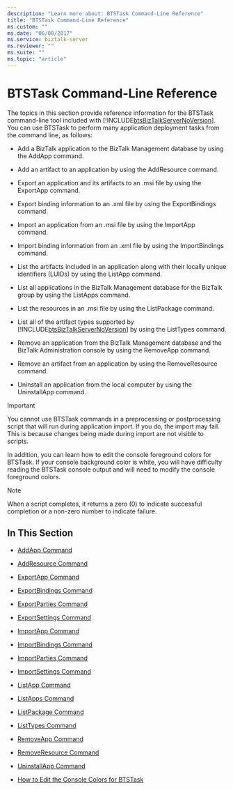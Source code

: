 ```yaml
---
description: "Learn more about: BTSTask Command-Line Reference"
title: "BTSTask Command-Line Reference"
ms.custom: ""
ms.date: "06/08/2017"
ms.service: biztalk-server
ms.reviewer: ""
ms.suite: ""
ms.topic: "article"
---
```

# BTSTask Command-Line Reference
The topics in this section provide reference information for the BTSTask command-line tool included with [!INCLUDE[btsBizTalkServerNoVersion](../includes/btsbiztalkservernoversion-md.md)]. You can use BTSTask to perform many application deployment tasks from the command line, as follows:  
  
- Add a BizTalk application to the BizTalk Management database by using the AddApp command.  
  
- Add an artifact to an application by using the AddResource command.  
  
- Export an application and its artifacts to an .msi file by using the ExportApp command.  
  
- Export binding information to an .xml file by using the ExportBindings command.  
  
- Import an application from an .msi file by using the ImportApp command.  
  
- Import binding information from an .xml file by using the ImportBindings command.  
  
- List the artifacts included in an application along with their locally unique identifiers (LUIDs) by using the ListApp command.  
  
- List all applications in the BizTalk Management database for the BizTalk group by using the ListApps command.  
  
- List the resources in an .msi file by using the ListPackage command.  
  
- List all of the artifact types supported by [!INCLUDE[btsBizTalkServerNoVersion](../includes/btsbiztalkservernoversion-md.md)] by using the ListTypes command.  
  
- Remove an application from the BizTalk Management database and the BizTalk Administration console by using the RemoveApp command.  
  
- Remove an artifact from an application by using the RemoveResource command.  
  
- Uninstall an application from the local computer by using the UninstallApp command.  
  
> [!IMPORTANT]
>  You cannot use BTSTask commands in a preprocessing or postprocessing script that will run during application import. If you do, the import may fail. This is because changes being made during import are not visible to scripts.  
  
 In addition, you can learn how to edit the console foreground colors for BTSTask. If your console background color is white, you will have difficulty reading the BTSTask console output and will need to modify the console foreground colors.  
  
> [!NOTE]
>  When a script completes, it returns a zero (0) to indicate successful completion or a non-zero number to indicate failure.  
  
## In This Section  
  
-   [AddApp Command](../core/addapp-command.md)  
  
-   [AddResource Command](../core/addresource-command.md)  
  
-   [ExportApp Command](../core/exportapp-command.md)  
  
-   [ExportBindings Command](../core/exportbindings-command.md)  

- [ExportParties Command](../core/exportparties-command.md)

- [ExportSettings Command](../core/exportsettings-command.md)
  
-   [ImportApp Command](../core/importapp-command.md)  
  
-   [ImportBindings Command](../core/importbindings-command.md)  

- [ImportParties Command](../core/importparties-command.md)

- [ImportSettings Command](../core/importsettings-command.md)
  
-   [ListApp Command](../core/listapp-command.md)  
  
-   [ListApps Command](../core/listapps-command.md)  
  
-   [ListPackage Command](../core/listpackage-command.md)  
  
-   [ListTypes Command](../core/listtypes-command.md)  
  
-   [RemoveApp Command](../core/removeapp-command.md)  
  
-   [RemoveResource Command](../core/removeresource-command.md)  
  
-   [UninstallApp Command](../core/uninstallapp-command.md)  
  
-   [How to Edit the Console Colors for BTSTask](../core/how-to-edit-the-console-colors-for-btstask.md)
